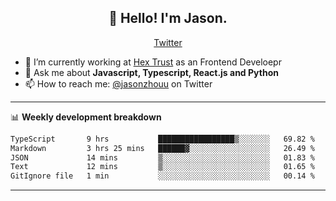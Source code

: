 <h2 align="center">👋 Hello! I'm Jason.</h2>
<p align="center">
  <a href="https://twitter.com/jasonzhouu">Twitter</a>
</p>


- 🔭 I’m currently working at [Hex Trust](https://hextrust.com/) as an Frontend Develoepr
- 💬 Ask me about **Javascript, Typescript, React.js and Python**
- 📫 How to reach me: [@jasonzhouu](https://twitter.com/jasonzhouu) on Twitter

-------

📊 **Weekly development breakdown**
<!--START_SECTION:waka-->

```txt
TypeScript       9 hrs           █████████████████▒░░░░░░░   69.82 %
Markdown         3 hrs 25 mins   ██████▓░░░░░░░░░░░░░░░░░░   26.49 %
JSON             14 mins         ▒░░░░░░░░░░░░░░░░░░░░░░░░   01.83 %
Text             12 mins         ▒░░░░░░░░░░░░░░░░░░░░░░░░   01.65 %
GitIgnore file   1 min           ░░░░░░░░░░░░░░░░░░░░░░░░░   00.14 %
```

<!--END_SECTION:waka-->

-------
